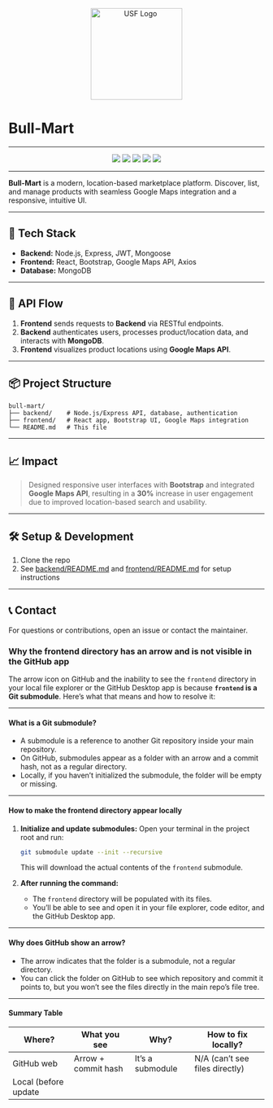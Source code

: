 <p align="center">
  <img src="https://upload.wikimedia.org/wikipedia/commons/1/13/Official_USF_Bulls_Athletic_Logo.png" alt="USF Logo" width="180"/>
</p>

# Bull-Mart

---

<p align="center">
  <img src="https://img.shields.io/badge/Node.js-Backend-green?logo=node.js" />
  <img src="https://img.shields.io/badge/React-Frontend-blue?logo=react" />
  <img src="https://img.shields.io/badge/Bootstrap-UI-purple?logo=bootstrap" />
  <img src="https://img.shields.io/badge/Google%20Maps-API-red?logo=googlemaps" />
  <img src="https://img.shields.io/badge/MongoDB-Database-brightgreen?logo=mongodb" />
</p>

---

**Bull-Mart** is a modern, location-based marketplace platform. Discover, list, and manage products with seamless Google Maps integration and a responsive, intuitive UI.

---

## 🚀 Tech Stack

- **Backend:** Node.js, Express, JWT, Mongoose
- **Frontend:** React, Bootstrap, Google Maps API, Axios
- **Database:** MongoDB

---

## 🔗 API Flow

1. **Frontend** sends requests to **Backend** via RESTful endpoints.
2. **Backend** authenticates users, processes product/location data, and interacts with **MongoDB**.
3. **Frontend** visualizes product locations using **Google Maps API**.

---

## 📦 Project Structure

```
bull-mart/
├── backend/    # Node.js/Express API, database, authentication
├── frontend/   # React app, Bootstrap UI, Google Maps integration
└── README.md   # This file
```

---

## 📈 Impact

> Designed responsive user interfaces with **Bootstrap** and integrated **Google Maps API**, resulting in a **30%** increase in user engagement due to improved location-based search and usability.

---

## 🛠️ Setup & Development

1. Clone the repo
2. See [backend/README.md](./backend/README.md) and [frontend/README.md](./frontend/README.md) for setup instructions

---

## 📞 Contact

For questions or contributions, open an issue or contact the maintainer. 

### Why the frontend directory has an arrow and is not visible in the GitHub app

The arrow icon on GitHub and the inability to see the `frontend` directory in your local file explorer or the GitHub Desktop app is because **`frontend` is a Git submodule**. Here’s what that means and how to resolve it:

---

#### What is a Git submodule?
- A submodule is a reference to another Git repository inside your main repository.
- On GitHub, submodules appear as a folder with an arrow and a commit hash, not as a regular directory.
- Locally, if you haven’t initialized the submodule, the folder will be empty or missing.

---

#### How to make the frontend directory appear locally

1. **Initialize and update submodules:**
   Open your terminal in the project root and run:
   ```sh
   git submodule update --init --recursive
   ```
   This will download the actual contents of the `frontend` submodule.

2. **After running the command:**
   - The `frontend` directory will be populated with its files.
   - You’ll be able to see and open it in your file explorer, code editor, and the GitHub Desktop app.

---

#### Why does GitHub show an arrow?
- The arrow indicates that the folder is a submodule, not a regular directory.
- You can click the folder on GitHub to see which repository and commit it points to, but you won’t see the files directly in the main repo’s file tree.

---

#### Summary Table

| Where?                | What you see         | Why?                                 | How to fix locally?                |
|-----------------------|---------------------|--------------------------------------|------------------------------------|
| GitHub web            | Arrow + commit hash | It’s a submodule                     | N/A (can’t see files directly)     |
| Local (before update 